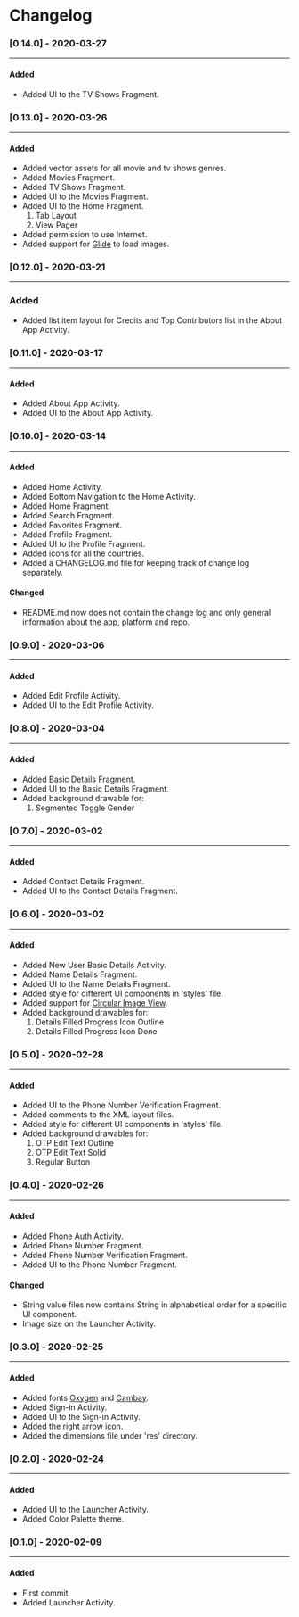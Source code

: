 # Changelog
### [0.14.0] - 2020-03-27
---
#### Added
- Added UI to the TV Shows Fragment.

### [0.13.0] - 2020-03-26
---
#### Added
- Added vector assets for all movie and tv shows genres.
- Added Movies Fragment.
- Added TV Shows Fragment.
- Added UI to the Movies Fragment.
- Added UI to the Home Fragment.
  1. Tab Layout
  2. View Pager
- Added permission to use Internet.
- Added support for [Glide](https://bumptech.github.io/glide/) to load images.

### [0.12.0] - 2020-03-21
---
### Added
- Added list item layout for Credits and Top Contributors list in the About App Activity.

### [0.11.0] - 2020-03-17
---
#### Added
- Added About App Activity.
- Added UI to the About App Activity.

### [0.10.0] - 2020-03-14
---
#### Added
- Added Home Activity.
- Added Bottom Navigation to the Home Activity.
- Added Home Fragment.
- Added Search Fragment.
- Added Favorites Fragment.
- Added Profile Fragment.
- Added UI to the Profile Fragment.
- Added icons for all the countries.
- Added a CHANGELOG.md file for keeping track of change log separately.

#### Changed
- README.md now does not contain the change log and only general information about the app, platform and repo.

### [0.9.0] - 2020-03-06
---
#### Added
- Added Edit Profile Activity.
- Added UI to the Edit Profile Activity.

### [0.8.0] - 2020-03-04
---
#### Added
- Added Basic Details Fragment.
- Added UI to the Basic Details Fragment.
- Added background drawable for:
  1. Segmented Toggle Gender

### [0.7.0] - 2020-03-02
---
#### Added
- Added Contact Details Fragment.
- Added UI to the Contact Details Fragment.

### [0.6.0] - 2020-03-02
---
#### Added
- Added New User Basic Details Activity.
- Added Name Details Fragment.
- Added UI to the Name Details Fragment.
- Added style for different UI components in 'styles' file.
- Added support for [Circular Image View](https://github.com/hdodenhof/CircleImageView).
- Added background drawables for:
  1. Details Filled Progress Icon Outline
  2. Details Filled Progress Icon Done

### [0.5.0] - 2020-02-28
---
#### Added
- Added UI to the Phone Number Verification Fragment.
- Added comments to the XML layout files.
- Added style for different UI components in 'styles' file.
- Added background drawables for:
  1. OTP Edit Text Outline
  2. OTP Edit Text Solid
  3. Regular Button

### [0.4.0] - 2020-02-26
---
#### Added
- Added Phone Auth Activity.
- Added Phone Number Fragment.
- Added Phone Number Verification Fragment.
- Added UI to the Phone Number Fragment.

#### Changed
- String value files now contains String in alphabetical order for a specific UI component.
- Image size on the Launcher Activity.

### [0.3.0] - 2020-02-25
---
#### Added
- Added fonts [Oxygen](https://fonts.google.com/specimen/Oxygen) and [Cambay](https://fonts.google.com/specimen/Cambay).
- Added Sign-in Activity.
- Added UI to the Sign-in Activity.
- Added the right arrow icon.
- Added the dimensions file under 'res' directory.

### [0.2.0] - 2020-02-24
---
#### Added
- Added UI to the Launcher Activity.
- Added Color Palette theme.

### [0.1.0] - 2020-02-09
---
#### Added
- First commit.
- Added Launcher Activity.